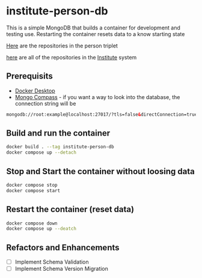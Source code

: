 # institute-person-db

This is a simple MongoDB that builds a container for development and testing use. Restarting the container resets data to a know starting state

[Here](https://github.com/orgs/agile-learning-institute/repositories?q=institute-person&type=all&sort=name) are the repositories in the person triplet

[here](https://github.com/orgs/agile-learning-institute/repositories?q=institute&type=all&sort=name) are all of the repositories in the [Institute](https://github.com/agile-learning-institute/institute/tree/main) system

## Prerequisits

- [Docker Desktop](https://www.docker.com/products/docker-desktop/)
- [Mongo Compass](https://www.mongodb.com/try/download/compass) - if you want a way to look into the database, the connection string will be

```html
mongodb://root:example@localhost:27017/?tls=false&directConnection=true
```

## Build and run the container

```bash
docker build . --tag institute-person-db
docker compose up --detach
```

## Stop and Start the container without loosing data

```bash
docker compose stop
docker compose start
```

## Restart the container (reset data)

```bash
docker compose down
docker compose up --deatch
```

## Refactors and Enhancements

- [ ] Implement Schema Validation
- [ ] Implement Schema Version Migration
